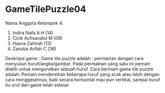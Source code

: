 # GameTilePuzzle04
Nama Anggota Kelompok 4:
1. Indira Nafa A.H (14)
2. Cicik Achsanatul M (09)
3. Hasna Zahirah (13)
4. Zanuba Arifah C (36)

Deskripsi game :
Game tile puzzle adalah : permainan dengan cara menyusun huruf/angka/gambar. Pada permainan yang satu ini pemain dilatih untuk mengurutkan sebuah huruf.
Cara bermain game tile puzzle adalah: Pemain menderetkan beberapa huruf yang acak atau lebih dengan cara menggesernya, baik secara horisontal mau pun vertikal, sampai huruf itu urut dan game telah selesai
